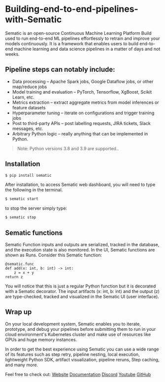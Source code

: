 # Building-end-to-end-pipelines-with-Sematic

Sematic is an open-source Continuous Machine Learning Platform Build used to run end-to-end ML pipelines effortlessly to retrain and improve your models continuously. It is a framework that enables users to build end-to-end machine learning and data science pipelines in a matter of days and not weeks. 

## Pipeline steps can notably include:
- Data processing – Apache Spark jobs, Google Dataflow jobs, or other map/reduce jobs
- Model training and evaluation – PyTorch, Tensorflow, XgBoost, Scikit Learn, etc.
- Metrics extraction – extract aggregate metrics from model inferences or feature datasets
- Hyperparameter tuning – iterate on configurations and trigger training jobs
- Post to third-party APIs – post labelling requests, JIRA tickets, Slack messages, etc.
- Arbitrary Python logic – really anything that can be implemented in Python.

> Note: Python versions 3.8 and 3.9 are supported..

## Installation

```python
$ pip install sematic
```
After installation, to access Sematic web dashboard, you will need to type the following in the terminal.

```python
$ sematic start
```
to stop the server simply type: 

```python
$ sematic stop
```

## Sematic functions
Sematic Function inputs and outputs are serialized, tracked in the database, and the execution state is also monitored. In the UI, Sematic functions are shown as Runs.
Consider this Sematic function:

```python3
@sematic.func
def add(x: int, b: int) -> int:
	z = x + y
return z
```

You will notice that this is just a regular Python function but it is decorated with a Sematic decorator. The input artifacts (x: int, b: int) and the output (z) are type-checked, tracked and visualized in the Sematic UI (user interface).

## Wrap up

On your local development system, Sematic enables you to iterate, prototype, and debug your pipelines before submitting them to run in your cloud environment's Kubernetes cluster and make use of resources like GPUs and huge memory instances.

In order to get the best experience using Sematic you can use a wide range of its features such as step retry, pipeline nesting, local execution, lightweight Python SDK, artifact visualization, pipeline reruns, Step caching, and many more.


Feel free to check out: [Website](https://www.sematic.dev/) [Documentation](https://docs.sematic.dev/) [Discord](https://discord.gg/4KZJ6kYVax) [Youtube](https://www.youtube.com/channel/UC9eRcVMULxC_AZa3VJCVLeg) [GitHub](https://github.com/sematic-ai/sematic)

